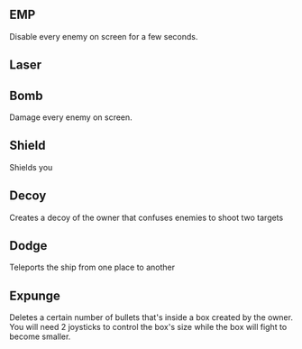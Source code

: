 ## EMP
Disable every enemy on screen for a few seconds.

## Laser


## Bomb
Damage every enemy on screen.

## Shield
Shields you

## Decoy
Creates a decoy of the owner that confuses enemies to shoot two targets

## Dodge
Teleports the ship from one place to another

## Expunge
Deletes a certain number of bullets that's inside a box created by the owner. You will need 2 joysticks to control the box's size while the box will fight to become smaller.
